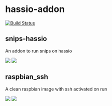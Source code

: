 # hassio-addon

[![Build Status](https://travis-ci.org/clementTal/hassio-addon.svg?branch=master)](https://travis-ci.org/clementTal/hassio-addon)


## snips-hassio
An addon to run snips on hassio

[![](https://images.microbadger.com/badges/image/clemtal/snips-hassio.svg)](https://microbadger.com/images/clemtal/snips-hassio "Get your own image badge on microbadger.com")
[![](https://images.microbadger.com/badges/version/clemtal/snips-hassio.svg)](https://microbadger.com/images/clemtal/snips-hassio "Get your own version badge on microbadger.com")

## raspbian_ssh
A clean raspbian image with ssh activated on run

[![](https://images.microbadger.com/badges/image/clemtal/rasbian-ssh.svg)](https://microbadger.com/images/clemtal/rasbian-ssh "Get your own image badge on microbadger.com")
[![](https://images.microbadger.com/badges/version/clemtal/rasbian-ssh.svg)](https://microbadger.com/images/clemtal/rasbian-ssh "Get your own version badge on microbadger.com")
